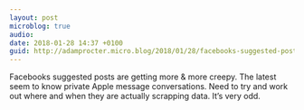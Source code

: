 ```yaml
---
layout: post
microblog: true
audio: 
date: 2018-01-28 14:37 +0100
guid: http://adamprocter.micro.blog/2018/01/28/facebooks-suggested-posts.html
---
```

Facebooks suggested posts are getting more & more creepy. The latest seem to know private Apple message conversations. Need to try and work out where and when they are actually scrapping data. It’s very odd. 
